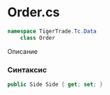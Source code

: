 
# Order.cs
```csharp
namespace TigerTrade.Tc.Data  
    class Order
```

Описание

### Синтаксис
```csharp
public Side Side { get; set; }
```
